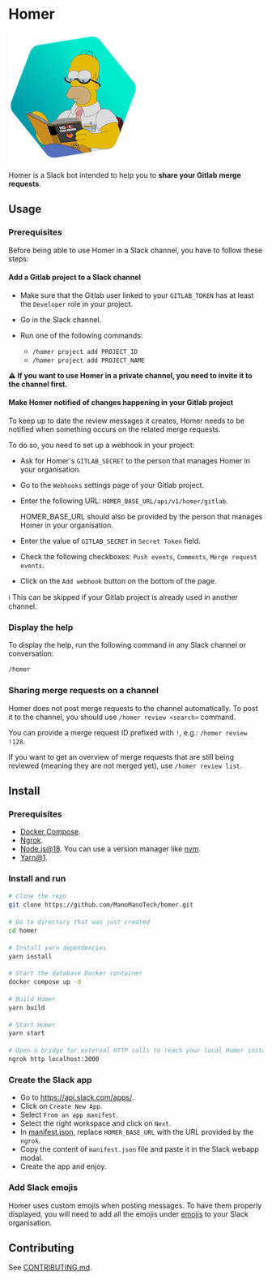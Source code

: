 # Homer

![Homer](./homer256.png)

Homer is a Slack bot intended to help you to **share your Gitlab merge requests**.

## Usage

### Prerequisites

Before being able to use Homer in a Slack channel, you have to follow these
steps:

#### Add a Gitlab project to a Slack channel

- Make sure that the Gitlab user linked to your `GITLAB_TOKEN` has at least the
  `Developer` role in your project.

- Go in the Slack channel.

- Run one of the following commands:
  - `/homer project add PROJECT_ID`
  - `/homer project add PROJECT_NAME`

**⚠️ If you want to use Homer in a private channel, you need to invite it to the
channel first.**

#### Make Homer notified of changes happening in your Gitlab project

To keep up to date the review messages it creates, Homer needs to be notified
when something occurs on the related merge requests.

To do so, you need to set up a webhook in your project:

- Ask for Homer's `GITLAB_SECRET` to the person that manages Homer in your
  organisation.

- Go to the `Webhooks` settings page of your Gitlab project.

- Enter the following URL: `HOMER_BASE_URL/api/v1/homer/gitlab`.

  HOMER_BASE_URL should also be provided by the person that manages Homer in
  your organisation.

- Enter the value of `GITLAB_SECRET` in `Secret Token` field.

- Check the following checkboxes: `Push events`, `Comments`,
  `Merge request events`.

- Click on the `Add webhook` button on the bottom of the page.

ℹ️ This can be skipped if your Gitlab project is already used in another channel.

### Display the help

To display the help, run the following command in any Slack channel or
conversation:

```bash
/homer
```

### Sharing merge requests on a channel

Homer does not post merge requests to the channel automatically. To post it to
the channel, you should use `/homer review <search>` command.

You can provide a merge request ID prefixed with `!`, e.g.: `/homer review !128`.

If you want to get an overview of merge requests that are still being reviewed
(meaning they are not merged yet), use `/homer review list`.

## Install

### Prerequisites

- [Docker Compose](https://docs.docker.com/compose/install/).
- [Ngrok](https://ngrok.com/download).
- [Node.js@18](https://nodejs.org/en/). You can use a version manager like [nvm](https://github.com/nvm-sh/nvm).
- [Yarn@1](https://classic.yarnpkg.com/lang/en/).

### Install and run

```bash
# Clone the repo
git clone https://github.com/ManoManoTech/homer.git

# Go to directory that was just created
cd homer

# Install yarn dependencies
yarn install

# Start the database Docker container
docker compose up -d

# Build Homer
yarn build

# Start Homer
yarn start

# Open a bridge for external HTTP calls to reach your local Homer instance
ngrok http localhost:3000
```

### Create the Slack app

- Go to https://api.slack.com/apps/.
- Click on `Create New App`.
- Select `From an app manifest`.
- Select the right workspace and click on `Next`.
- In [manifest.json](./manifest.json), replace `HOMER_BASE_URL` with the URL provided by the `ngrok`.
- Copy the content of `manifest.json` file and paste it in the Slack webapp
  modal.
- Create the app and enjoy.

### Add Slack emojis

Homer uses custom emojis when posting messages. To have them properly
displayed, you will need to add all the emojis under [emojis](./emojis) to your
Slack organisation.

## Contributing

See [CONTRIBUTING.md](./CONTRIBUTING.md).
